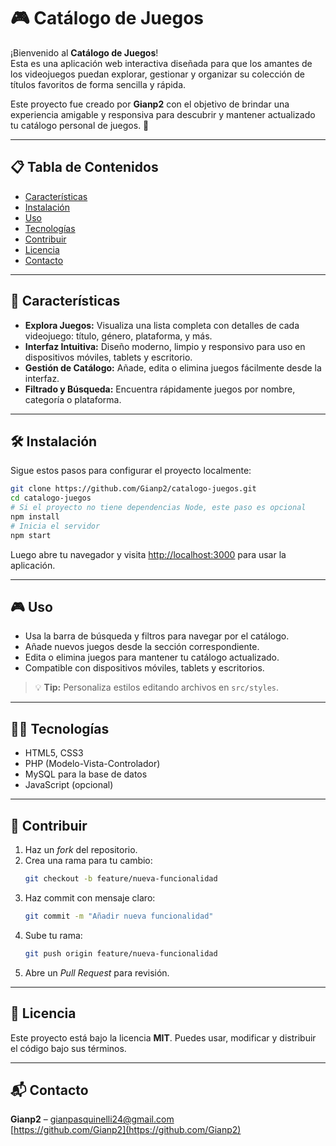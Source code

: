 
# 🎮 Catálogo de Juegos

¡Bienvenido al **Catálogo de Juegos**!  
Esta es una aplicación web interactiva diseñada para que los amantes de los videojuegos puedan explorar, gestionar y organizar su colección de títulos favoritos de forma sencilla y rápida.

Este proyecto fue creado por **Gianp2** con el objetivo de brindar una experiencia amigable y responsiva para descubrir y mantener actualizado tu catálogo personal de juegos. 🚀

---

## 📋 Tabla de Contenidos

- [Características](#-características)  
- [Instalación](#-instalación)  
- [Uso](#-uso)  
- [Tecnologías](#-tecnologías)  
- [Contribuir](#-contribuir)  
- [Licencia](#-licencia)  
- [Contacto](#-contacto)  

---

## 🚀 Características

- **Explora Juegos:** Visualiza una lista completa con detalles de cada videojuego: título, género, plataforma, y más.  
- **Interfaz Intuitiva:** Diseño moderno, limpio y responsivo para uso en dispositivos móviles, tablets y escritorio.  
- **Gestión de Catálogo:** Añade, edita o elimina juegos fácilmente desde la interfaz.  
- **Filtrado y Búsqueda:** Encuentra rápidamente juegos por nombre, categoría o plataforma.  

---

## 🛠 Instalación

Sigue estos pasos para configurar el proyecto localmente:

```bash
git clone https://github.com/Gianp2/catalogo-juegos.git
cd catalogo-juegos
# Si el proyecto no tiene dependencias Node, este paso es opcional
npm install
# Inicia el servidor 
npm start
```

Luego abre tu navegador y visita [http://localhost:3000](http://localhost:3000) para usar la aplicación.

---

## 🎮 Uso

- Usa la barra de búsqueda y filtros para navegar por el catálogo.  
- Añade nuevos juegos desde la sección correspondiente.  
- Edita o elimina juegos para mantener tu catálogo actualizado.  
- Compatible con dispositivos móviles, tablets y escritorios.  

> 💡 **Tip:** Personaliza estilos editando archivos en `src/styles`.

---

## 🧑‍💻 Tecnologías

- HTML5, CSS3  
- PHP (Modelo-Vista-Controlador)  
- MySQL para la base de datos  
- JavaScript (opcional)  

---

## 🤝 Contribuir

1. Haz un *fork* del repositorio.  
2. Crea una rama para tu cambio:  
   ```bash
   git checkout -b feature/nueva-funcionalidad
   ```  
3. Haz commit con mensaje claro:  
   ```bash
   git commit -m "Añadir nueva funcionalidad"
   ```  
4. Sube tu rama:  
   ```bash
   git push origin feature/nueva-funcionalidad
   ```  
5. Abre un *Pull Request* para revisión.

---

## 📜 Licencia

Este proyecto está bajo la licencia **MIT**. Puedes usar, modificar y distribuir el código bajo sus términos.

---

## 📬 Contacto

**Gianp2** – gianpasquinelli24@gmail.com  
[https://github.com/Gianp2](https://github.com/Gianp2)

